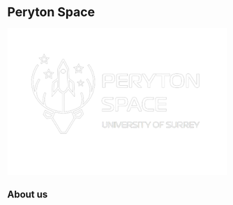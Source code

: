 # Peryton Space

![PerytonSpace_Logo-removebg-preview](/assets/img/PerytonSpace_White.png)
<!img src="https://github.com/PerytonSpace/.github/blob/main/assets/img/PerytonSpace_White.png" width = 200 height = 100>

## About us
